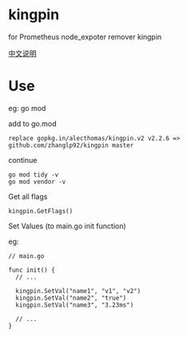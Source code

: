 # kingpin
for Prometheus node_expoter remover kingpin

[中文说明](docs/README.md)

# Use

eg: go mod

add to go.mod
```
replace gopkg.in/alecthomas/kingpin.v2 v2.2.6 => github.com/zhanglp92/kingpin master
```

continue 

```
go mod tidy -v
go mod vendor -v
```

Get all flags
```
kingpin.GetFlags()
```

Set Values (to main.go init function)

eg: 

```
// main.go

func init() {
  // ...
  
  kingpin.SetVal("name1", "v1", "v2")
  kingpin.SetVal("name2", "true")
  kingpin.SetVal("name3", "3.23ms")
  
  // ...
}
```
